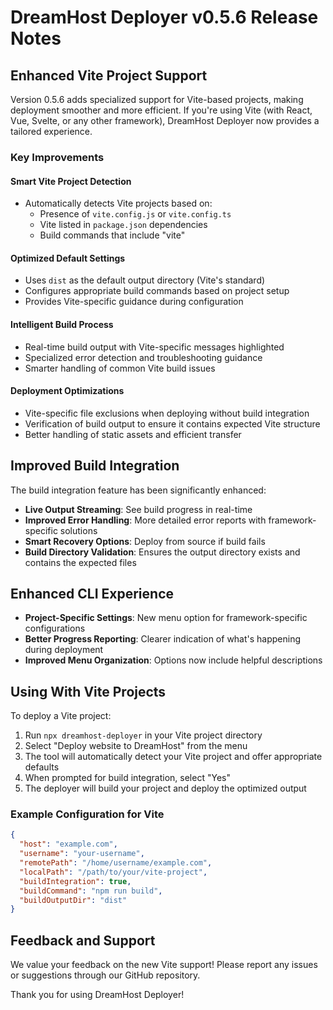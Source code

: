 # DreamHost Deployer v0.5.6 Release Notes

## Enhanced Vite Project Support

Version 0.5.6 adds specialized support for Vite-based projects, making deployment smoother and more efficient. If you're using Vite (with React, Vue, Svelte, or any other framework), DreamHost Deployer now provides a tailored experience.

### Key Improvements

#### Smart Vite Project Detection
- Automatically detects Vite projects based on:
  - Presence of `vite.config.js` or `vite.config.ts`
  - Vite listed in `package.json` dependencies
  - Build commands that include "vite"

#### Optimized Default Settings
- Uses `dist` as the default output directory (Vite's standard)
- Configures appropriate build commands based on project setup
- Provides Vite-specific guidance during configuration

#### Intelligent Build Process
- Real-time build output with Vite-specific messages highlighted
- Specialized error detection and troubleshooting guidance
- Smarter handling of common Vite build issues

#### Deployment Optimizations
- Vite-specific file exclusions when deploying without build integration
- Verification of build output to ensure it contains expected Vite structure
- Better handling of static assets and efficient transfer

## Improved Build Integration

The build integration feature has been significantly enhanced:

- **Live Output Streaming**: See build progress in real-time
- **Improved Error Handling**: More detailed error reports with framework-specific solutions
- **Smart Recovery Options**: Deploy from source if build fails
- **Build Directory Validation**: Ensures the output directory exists and contains the expected files

## Enhanced CLI Experience

- **Project-Specific Settings**: New menu option for framework-specific configurations
- **Better Progress Reporting**: Clearer indication of what's happening during deployment
- **Improved Menu Organization**: Options now include helpful descriptions

## Using With Vite Projects

To deploy a Vite project:

1. Run `npx dreamhost-deployer` in your Vite project directory
2. Select "Deploy website to DreamHost" from the menu
3. The tool will automatically detect your Vite project and offer appropriate defaults
4. When prompted for build integration, select "Yes"
5. The deployer will build your project and deploy the optimized output

### Example Configuration for Vite

```json
{
  "host": "example.com",
  "username": "your-username",
  "remotePath": "/home/username/example.com",
  "localPath": "/path/to/your/vite-project",
  "buildIntegration": true,
  "buildCommand": "npm run build",
  "buildOutputDir": "dist"
}
```

## Feedback and Support

We value your feedback on the new Vite support! Please report any issues or suggestions through our GitHub repository.

Thank you for using DreamHost Deployer! 